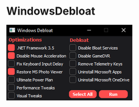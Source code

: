 # WindowsDebloat
![alt text](https://raw.githubusercontent.com/LinJuz/WindowsDebloat/main/Screenshots/screenshot1.png)
